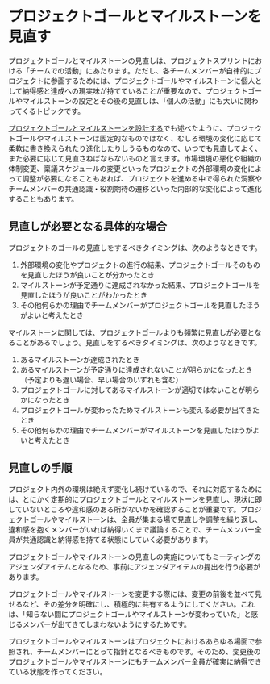 # プロジェクトゴールとマイルストーンを見直す

プロジェクトゴールとマイルストーンの見直しは、プロジェクトスプリントにおける「チームでの活動」にあたります。ただし、各チームメンバーが自律的にプロジェクトに参画するためには、プロジェクトゴールやマイルストーンに個人として納得感と達成への現実味が持てていることが重要なので、プロジェクトゴールやマイルストーンの設定とその後の見直しは、「個人の活動」にも大いに関わってくるトピックです。

[プロジェクトゴールとマイルストーンを設計する](../../ja-v3.0.0/tutorial/section2-1.md)でも述べたように、プロジェクトゴールやマイルストーンは固定的なものではなく、むしろ環境の変化に応じて柔軟に書き換えられたり進化したりしうるものなので、いつでも見直してよく、また必要に応じて見直さねばならないものと言えます。市場環境の悪化や組織の体制変更、稟議スケジュールの変更といったプロジェクトの外部環境の変化によって調整が必要になることもあれば、プロジェクトを進める中で得られた洞察やチームメンバーの共通認識・役割期待の遷移といった内部的な変化によって進化することもあります。

## **見直しが必要となる具体的な場合**

プロジェクトのゴールの見直しをするべきタイミングは、次のようなときです。

1. 外部環境の変化やプロジェクトの進行の結果、プロジェクトゴールそのものを見直したほうが良いことが分かったとき
2. マイルストーンが予定通りに達成されなかった結果、プロジェクトゴールを見直したほうが良いことがわかったとき
3. その他何らかの理由でチームメンバーがプロジェクトゴールを見直したほうがよいと考えたとき

マイルストーンに関しては、プロジェクトゴールよりも頻繁に見直しが必要となることがあるでしょう。見直しをするべきタイミングは、次のようなときです。

1. あるマイルストーンが達成されたとき
2. あるマイルストーンが予定通りに達成されないことが明らかになったとき（予定よりも遅い場合、早い場合のいずれも含む）
3. プロジェクトゴールに対してあるマイルストーンが適切ではないことが明らかになったとき
4. プロジェクトゴールが変わったためマイルストーンも変える必要が出てきたとき
5. その他何らかの理由でチームメンバーがマイルストーンを見直したほうがよいと考えたとき

## **見直しの手順**

プロジェクト内外の環境は絶えず変化し続けているので、それに対応するためには、とにかく定期的にプロジェクトゴールとマイルストーンを見直し、現状に即していないところや違和感のある所がないかを確認することが重要です。プロジェクトゴールやマイルストーンは、全員が集まる場で見直しや調整を繰り返し、違和感を抱くメンバーがいれば納得いくまで議論することで、チームメンバー全員が共通認識と納得感を持てる状態にしていく必要があります。

プロジェクトゴールやマイルストーンの見直しの実施についてもミーティングのアジェンダアイテムとなるため、事前にアジェンダアイテムの提出を行う必要があります。

プロジェクトゴールやマイルストーンを変更する際には、変更の前後を並べて見せるなど、その差分を明確にし、積極的に共有するようにしてください。これは、「知らない間にプロジェクトゴールやマイルストーンが変わっていた」と感じるメンバーが出てきてしまわないようにするためです。

プロジェクトゴールやマイルストーンはプロジェクトにおけるあらゆる場面で参照され、チームメンバーにとって指針となるべきものです。そのため、変更後のプロジェクトゴールやマイルストーンにもチームメンバー全員が確実に納得できている状態を作ってください。
